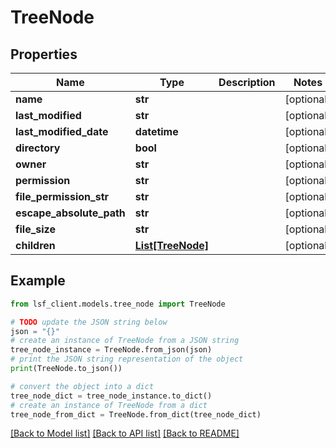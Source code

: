 # TreeNode


## Properties

Name | Type | Description | Notes
------------ | ------------- | ------------- | -------------
**name** | **str** |  | [optional] 
**last_modified** | **str** |  | [optional] 
**last_modified_date** | **datetime** |  | [optional] 
**directory** | **bool** |  | [optional] 
**owner** | **str** |  | [optional] 
**permission** | **str** |  | [optional] 
**file_permission_str** | **str** |  | [optional] 
**escape_absolute_path** | **str** |  | [optional] 
**file_size** | **str** |  | [optional] 
**children** | [**List[TreeNode]**](TreeNode.md) |  | [optional] 

## Example

```python
from lsf_client.models.tree_node import TreeNode

# TODO update the JSON string below
json = "{}"
# create an instance of TreeNode from a JSON string
tree_node_instance = TreeNode.from_json(json)
# print the JSON string representation of the object
print(TreeNode.to_json())

# convert the object into a dict
tree_node_dict = tree_node_instance.to_dict()
# create an instance of TreeNode from a dict
tree_node_from_dict = TreeNode.from_dict(tree_node_dict)
```
[[Back to Model list]](../README.md#documentation-for-models) [[Back to API list]](../README.md#documentation-for-api-endpoints) [[Back to README]](../README.md)


